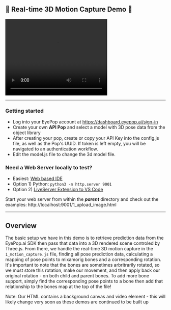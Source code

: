 ## 🎥 Real-time 3D Motion Capture Demo 🎥

<video width="320" height="240" controls>
  <source src="./imgs/mocap.mashup.github.mp4" type="video/mp4">
</video>

---

### Getting started

- Log into your EyePop account at https://dashboard.eyepop.ai/sign-in
- Create your own **API Pop** and select a model with 3D pose data from the object library
- After creating your pop, create or copy your API Key into the config.js file, as well as the Pop's UUID. If token is left empty, you will be navigated to an authentication workflow.
- Edit the model.js file to change the 3d model file.

### Need a Web Server locally to test?

- Easiest: [Web based IDE](https://replit.com/)
- Option 1) Python: `python3 -m http.server 9001`
- Option 2) [LiveServer Extension to VS Code](https://marketplace.visualstudio.com/items?itemName=ritwickdey.LiveServer)

Start your web server from within the **_parent_** directory and check out the examples: http://localhost:9001/1_upload_image.html

---

## Overview

The basic setup we have in this demo is to retrieve prediction data from the EyePop.ai SDK then pass that data into a 3D rendered scene controled by Three.js. From there, we handle the real-time 3D motion capture in the `1_motion_capture.js` file, finding all pose prediction data, calculating a mapping of pose points to mixamorig bones and a corresponding rotation. It's important to note that the bones are sometimes arbritrarily rotated, so we must store this rotation, make our movement, and then apply back our original rotation - on both child and parent bones.
To add more bone support, simply find the corresponding pose points to a bone then add that relationship to the bones map at the top of the file!

Note: Our HTML contains a background canvas and video element - this will likely change very soon as these demos are continued to be built up
